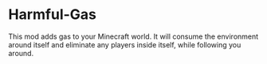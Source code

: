 # Harmful-Gas
This mod adds gas to your Minecraft world. It will consume the environment around itself and eliminate any players inside itself, while following you around.
